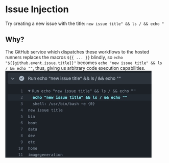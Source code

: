 # Issue Injection
Try creating a new issue with the title:
`new issue title" && ls / && echo "`

## Why?
The GitHub service which dispatches these workflows to the hosted runners replaces 
the macros `${{ ... }}` blindly, so `echo "${{github.event.issue.title}}"` becomes 
`echo "new issue title" && ls / && echo ""`, thus, giving us arbitrary code execution 
capabilities.
![Alt text](./assets/issue_injection_output.jpg "Issue Injection Output")